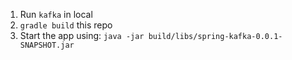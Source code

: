 1. Run `kafka` in local
2. `gradle build` this repo
3. Start the app using: `java -jar build/libs/spring-kafka-0.0.1-SNAPSHOT.jar`
